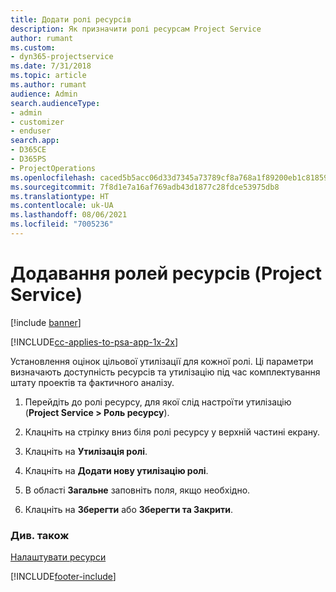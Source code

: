 ```yaml
---
title: Додати ролі ресурсів
description: Як призначити ролі ресурсам Project Service
author: rumant
ms.custom:
- dyn365-projectservice
ms.date: 7/31/2018
ms.topic: article
ms.author: rumant
audience: Admin
search.audienceType:
- admin
- customizer
- enduser
search.app:
- D365CE
- D365PS
- ProjectOperations
ms.openlocfilehash: caced5b5acc06d33d7345a73789cf8a768a1f89200eb1c8185909acece47b38f
ms.sourcegitcommit: 7f8d1e7a16af769adb43d1877c28fdce53975db8
ms.translationtype: HT
ms.contentlocale: uk-UA
ms.lasthandoff: 08/06/2021
ms.locfileid: "7005236"
---
```

# <a name="add-resource-roles-project-service"></a>Додавання ролей ресурсів (Project Service)

[!include [banner](../includes/psa-now-project-operations.md)]

[!INCLUDE[cc-applies-to-psa-app-1x-2x](../includes/cc-applies-to-psa-app-1x-2x.md)]

Установлення оцінок цільової утилізації для кожної ролі. Ці параметри визначають доступність ресурсів та утилізацію під час комплектування штату проектів та фактичного аналізу.  
  
1.  Перейдіть до ролі ресурсу, для якої слід настроїти утилізацію (**Project Service > Роль ресурсу**).  
  
2.  Клацніть на стрілку вниз біля ролі ресурсу у верхній частині екрану.  
  
3.  Клацніть на **Утилізація ролі**.  
  
4.  Клацніть на **Додати нову утилізацію ролі**.  
  
5.  В області **Загальне** заповніть поля, якщо необхідно.  
  
6.  Клацніть на **Зберегти** або **Зберегти та Закрити**.  
  
### <a name="see-also"></a>Див. також  
 [Налаштувати ресурси](../psa/set-up-resources.md)


[!INCLUDE[footer-include](../includes/footer-banner.md)]